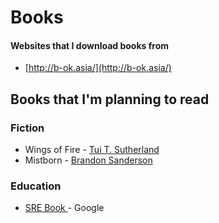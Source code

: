 # Books

#### Websites that I download books from

* [http://b-ok.asia/](http://b-ok.asia/)

## Books that I'm planning to read

### Fiction

* Wings of Fire - [Tui T. Sutherland](https://www.google.com/search?sxsrf=AOaemvJDp4UsUmYRS5PPxQ9qL7s_BM2Qmw:1630302633265&q=Tui+T.+Sutherland&stick=H4sIAAAAAAAAAOPgE-LSz9U3qIyvNDYwVQKzjVPMU8yqtOSzk630k_Lzs_VzMktSixKLKuOLU4syU4utEktLMvKLFrEKhpRmKoToKQQD-alFOYl5KTtYGQHet-3uUgAAAA&sa=X&ved=2ahUKEwiW1NPKhtjyAhUf8HMBHberBkUQmxMoATAregQIQhAD)
* Mistborn - [Brandon Sanderson](https://www.google.com/search?sxsrf=AOaemvKMlKHyVXcYiypM2hEcLg_UI9xt1w:1630302807500&q=Brandon+Sanderson&stick=H4sIAAAAAAAAAOPgE-LSz9U3MEnPNTNLUeIEsc3MTYuLteSzk630k_Lzs_VzMktSixKLKuOLU4syU4utEktLMvKLFrEKOhUl5qXk5ykEA6nUouL8vB2sjAAF-2t1UQAAAA&sa=X&ved=2ahUKEwjS_d2dh9jyAhWO4XMBHduFAAIQmxMoATAoegQIQBAD)

### Education

* [SRE Book ](https://sre.google/sre-book/table-of-contents/)- Google





